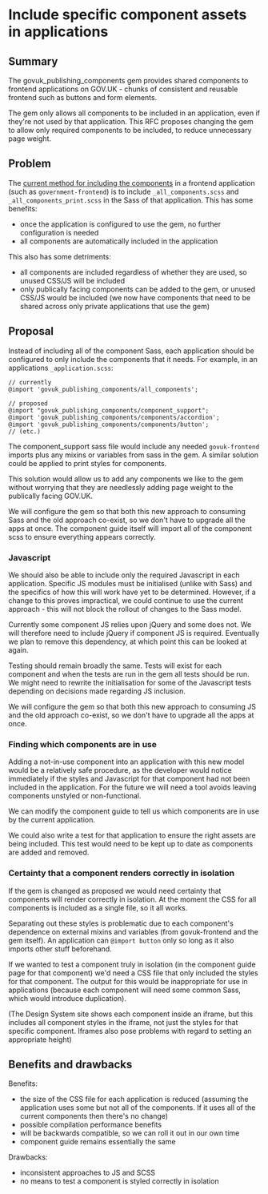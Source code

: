 # Include specific component assets in applications

## Summary

The govuk_publishing_components gem provides shared components to frontend applications on GOV.UK - chunks of consistent and reusable frontend such as buttons and form elements.

The gem only allows all components to be included in an application, even if they're not used by that application. This RFC proposes changing the gem to allow only required components to be included, to reduce unnecessary page weight.

## Problem

The [current method for including the components](https://github.com/alphagov/govuk_publishing_components/blob/master/docs/install-and-use.md#4-include-the-assets) in a frontend application (such as `government-frontend`) is to include `_all_components.scss` and `_all_components_print.scss` in the Sass of that application. This has some benefits:

- once the application is configured to use the gem, no further configuration is needed
- all components are automatically included in the application

This also has some detriments:

- all components are included regardless of whether they are used, so unused CSS/JS will be included
- only publically facing components can be added to the gem, or unused CSS/JS would be included (we now have components that need to be shared across only private applications that use the gem)

## Proposal

Instead of including all of the component Sass, each application should be configured to only include the components that it needs. For example, in an applications `_application.scss`:

```
// currently
@import 'govuk_publishing_components/all_components';
```

```
// proposed
@import "govuk_publishing_components/component_support";
@import 'govuk_publishing_components/components/accordion';
@import 'govuk_publishing_components/components/button';
// (etc.)
```

The component_support sass file would include any needed `govuk-frontend` imports plus any mixins or variables from sass in the gem. A similar solution could be applied to print styles for components.

This solution would allow us to add any components we like to the gem without worrying that they are needlessly adding page weight to the publically facing GOV.UK.

We will configure the gem so that both this new approach to consuming Sass and the old approach co-exist, so we don't have to upgrade all the apps at once. The component guide itself will import all of the component scss to ensure everything appears correctly.

### Javascript

We should also be able to include only the required Javascript in each application. Specific JS modules must be initialised (unlike with Sass) and the specifics of how this will work have yet to be determined. However, if a change to this proves impractical, we could continue to use the current approach - this will not block the rollout of changes to the Sass model.

Currently some component JS relies upon jQuery and some does not. We will therefore need to include jQuery if component JS is required. Eventually we plan to remove this dependency, at which point this can be looked at again.

Testing should remain broadly the same. Tests will exist for each component and when the tests are run in the gem all tests should be run. We might need to rewrite the initialisation for some of the Javascript tests depending on decisions made regarding JS inclusion.

We will configure the gem so that both this new approach to consuming JS and the old approach co-exist, so we don't have to upgrade all the apps at once.

### Finding which components are in use

Adding a not-in-use component into an application with this new model would be a relatively safe procedure, as the developer would notice immediately if the styles and Javascript for that component had not been included in the application. For the future we will need a tool avoids leaving components unstyled or non-functional.

We can modify the component guide to tell us which components are in use by the current application.

We could also write a test for that application to ensure the right assets are being included. This test would need to be kept up to date as components are added and removed.

### Certainty that a component renders correctly in isolation

If the gem is changed as proposed we would need certainty that components will render correctly in isolation. At the moment the CSS for all components is included as a single file, so it all works.

Separating out these styles is problematic due to each component's dependence on external mixins and variables (from govuk-frontend and the gem itself). An application can `@import button` only so long as it also imports other stuff beforehand.

If we wanted to test a component truly in isolation (in the component guide page for that component) we'd need a CSS file that only included the styles for that component. The output for this would be inappropriate for use in applications (because each component will need some common Sass, which would introduce duplication).

(The Design System site shows each component inside an iframe, but this includes all component styles in the iframe, not just the styles for that specific component. Iframes also pose problems with regard to setting an appropriate height)

## Benefits and drawbacks

Benefits:

- the size of the CSS file for each application is reduced (assuming the application uses some but not all of the components. If it uses all of the current components then there's no change)
- possible compilation performance benefits
- will be backwards compatible, so we can roll it out in our own time
- component guide remains essentially the same

Drawbacks:

- inconsistent approaches to JS and SCSS
- no means to test a component is styled correctly in isolation
